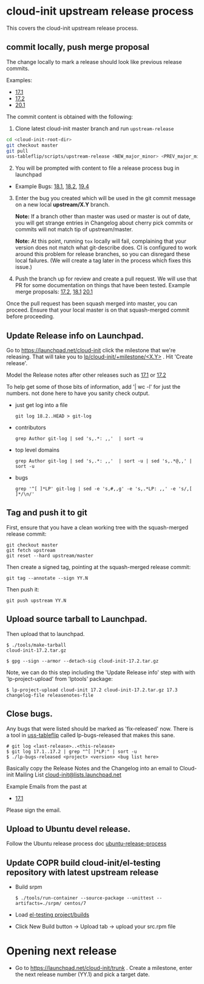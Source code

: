 # cloud-init upstream release process

This covers the cloud-init upstream release process.

## commit locally, push merge proposal
The change locally to mark a release should look like previous release
commits.

Examples:

 * [17.1](https://git.launchpad.net/cloud-init/commit/?id=17.1)
 * [17.2](https://git.launchpad.net/cloud-init/commit/?id=17.1)
 * [20.1](https://git.launchpad.net/cloud-init/commit/?id=20.1)

The commit content is obtained with the following:

 1. Clone latest cloud-init master branch and run `upstream-release`
   ```bash
   cd <cloud-init-root-dir>
   git checkout master
   git pull
   uss-tableflip/scripts/upstream-release <NEW_major_minor> <PREV_major_minor>
   ```
 2. You will be prompted with content to file a release process bug in launchpad
   * Example Bugs:
   [18.1](https://pad.lv/1751145),
   [18.2](https://bugs.launchpad.net/bugs/1759318),
   [19.4](https://pad.lv/1851428)

 3. Enter the bug you created which will be used in the git commit message on
    a new local **upstream/X.Y** branch.

    **Note:** If a branch other than master was used or master is out of date,
     you will get strange entries in Changelog about cherry pick commits or
     commits will not match tip of upstream/master.

    **Note:**  At this point, running `tox` locally will fail, complaining
     that your version does not match what git-describe does.  CI is
     configured to work around this problem for release branches, so you
     can disregard these local failures.  (We will create a tag later in
     the process which fixes this issue.)

 4. Push the branch up for review and create a pull request.  We will
    use that PR for some documentation on things that have been tested.
    Example merge proposals:
    [17.2](https://code.launchpad.net/~smoser/cloud-init/+git/cloud-init/+merge/335233),
    [18.1](https://code.launchpad.net/~smoser/cloud-init/+git/cloud-init/+merge/338588)
    [20.1](https://github.com/canonical/cloud-init/pull/222)

Once the pull request has been squash merged into master, you can
proceed.  Ensure that your local master is on that squash-merged commit
before proceeding.

## Update Release info on Launchpad.
Go to https://launchpad.net/cloud-init click the milestone that we're
releasing.  That will take you to
[lp/cloud-init/+milestone/<X.Y>](http://launchpad.net/cloud-init/+milestone/17.2)
.  Hit 'Create release'.

 Model the Release notes after other releases such as
 [17.1](https://launchpad.net/cloud-init/+milestone/17.1/) or
 [17.2](https://launchpad.net/cloud-init/+milestone/17.2)

To help get some of those bits of information, add '| wc -l' for just
the numbers. not done here to have you sanity check output.

  * just get log into a file

        git log 18.2..HEAD > git-log

  * contributors

        grep Author git-log | sed 's,.*: ,,'  | sort -u

  * top level domains

        grep Author git-log | sed 's,.*: ,,'  | sort -u | sed 's,.*@,,' | sort -u

  * bugs

        grep '^[ ]*LP' git-log | sed -e 's,#,,g' -e 's,.*LP: ,,' -e 's/,[ ]*/\n/'

## Tag and push it to git

First, ensure that you have a clean working tree with the squash-merged
release commit:

    git checkout master
    git fetch upstream
    git reset --hard upstream/master

Then create a signed tag, pointing at the squash-merged release commit:

    git tag --annotate --sign YY.N

Then push it:

    git push upstream YY.N


## Upload source tarball to Launchpad.
Then upload that to launchpad.

    $ ./tools/make-tarball
    cloud-init-17.2.tar.gz

    $ gpg --sign --armor --detach-sig cloud-init-17.2.tar.gz


Note, we can do this step including the 'Update Release info' step with
with 'lp-project-upload' from 'lptools' package:


    $ lp-project-upload cloud-init 17.2 cloud-init-17.2.tar.gz 17.3 changelog-file releasenotes-file


## Close bugs.
Any bugs that were listed should be marked as 'fix-released' now.
There is a tool in
[uss-tableflip](https://github.com/CanonicalLtd/uss-tableflip) called
lp-bugs-released that makes this sane.

    # git log <last-release>..<this-release>
    $ git log 17.1..17.2 | grep "^[ ]*LP:" | sort -u
    $ ./lp-bugs-released <project> <version> <bug list here>

Basically copy the Release Notes and the Changelog into an email to
Cloud-init Mailing List <cloud-init@lists.launchpad.net>

Example Emails from the past at

 * [17.1](https://lists.launchpad.net/cloud-init/msg00106.html)

Please sign the email.


## Upload to Ubuntu devel release.
Follow the Ubuntu release process doc [ubuntu-release-process](https://gist.github.com/smoser/6391b854e6a80475aac473bba4ef0310#file-ubuntu-release-process-md)

## Update COPR build cloud-init/el-testing repository with latest upstream release
 * Build srpm

       $ ./tools/run-container --source-package --unittest --artifacts=./srpm/ centos/7

 * Load [el-testing project/builds](https://copr.fedorainfracloud.org/coprs/g/cloud-init/el-testing/builds/)
 * Click New Build button -> Upload tab -> upload your src.rpm file


# Opening next release

  * Go to https://launchpad.net/cloud-init/trunk . Create a milestone,
    enter the next release number (YY.1) and pick a target date.
